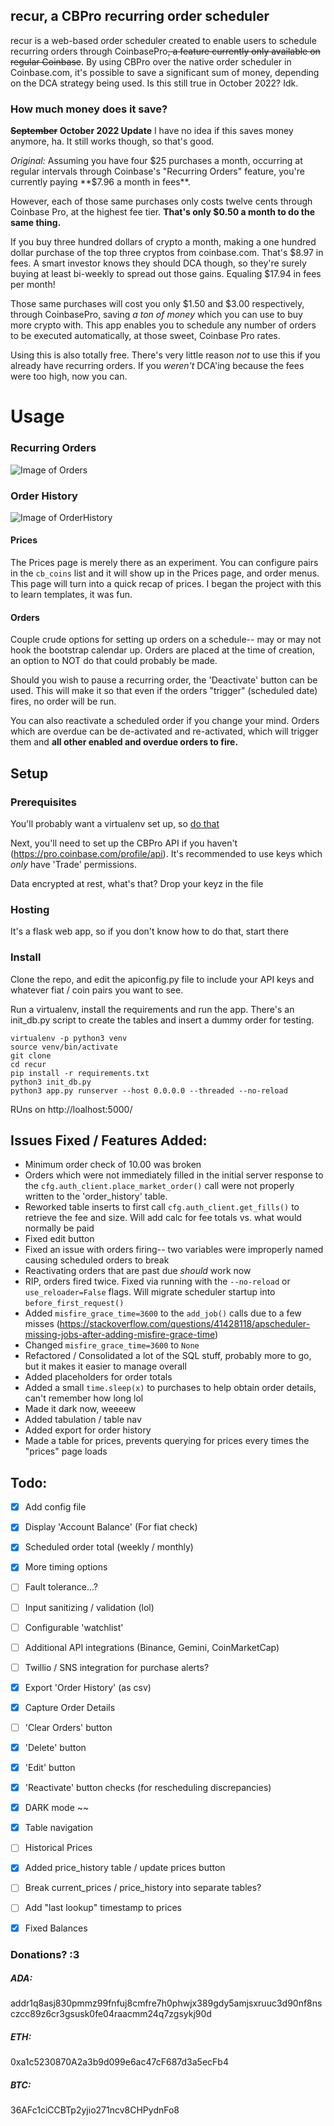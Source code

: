 ## recur, a CBPro recurring order scheduler

recur is a web-based order scheduler created to enable users to schedule recurring orders through CoinbasePro~~, a feature currently only available on regular Coinbase~~. By using CBPro over the native order scheduler in Coinbase.com, it's possible to save a significant sum of money, depending on the DCA strategy being used. Is this still true in October 2022? Idk.

### How much money does it save?

**~~September~~ October 2022 Update** 
I have no idea if this saves money anymore, ha. It still works though, so that's good.

*Original:*
Assuming you have four $25 purchases a month, occurring at regular intervals through Coinbase's "Recurring Orders" feature, you're currently paying **$7.96 a month in fees**.

However, each of those same purchases only costs twelve cents through Coinbase Pro, at the highest fee tier. **That's only $0.50 a month to do the same thing.**

If you buy three hundred dollars of crypto a month, making a one hundred dollar purchase of the top three cryptos from coinbase.com. That's $8.97 in fees. A smart investor knows they should DCA though, so they're surely buying at least bi-weekly to spread out those gains. Equaling $17.94 in fees per month!

Those same purchases will cost you only $1.50 and $3.00 respectively, through CoinbasePro, saving *a ton of money* which you can use to buy more crypto with. This app enables you to schedule any number of orders to be executed automatically, at those sweet, Coinbase Pro rates.

Using this is also totally free. There's very little reason *not* to use this if you already have recurring orders. If you *weren't* DCA'ing because the fees were too high, now you can.

# Usage

### Recurring Orders
![Image of Orders](https://i.imgur.com/2h5UdHs.jpeg)

### Order History
![Image of OrderHistory](https://i.imgur.com/vdBMDLQ.jpg)

#### Prices

The Prices page is merely there as an experiment. You can configure pairs in the `cb_coins` list and it will show up in the Prices page, and order menus. This page will turn into a quick recap of prices. I began the project with this to learn templates, it was fun.

#### Orders

Couple crude options for setting up orders on a schedule-- may or may not hook the bootstrap calendar up. Orders are placed at the time of creation, an option to NOT do that could probably be made.

Should you wish to pause a recurring order, the 'Deactivate' button can be used. This will make it so that even if the orders "trigger" (scheduled date) fires, no order will be run. 

You can also reactivate a scheduled order if you change your mind. Orders which are overdue can be de-activated and re-activated, which will trigger them and **all other enabled and overdue orders to fire.**


## Setup

### Prerequisites

You'll probably want a virtualenv set up, so [do that](https://pythonbasics.org/virtualenv/)

Next, you'll need to set up the CBPro API if you haven't (https://pro.coinbase.com/profile/api). It's recommended to use keys which *only* have 'Trade' permissions.

Data encrypted at rest, what's that? Drop your keyz in the file

### Hosting

It's a flask web app, so if you don't know how to do that, start there

### Install

Clone the repo, and edit the apiconfig.py file to include your API keys and whatever fiat / coin pairs you want to see.

Run a virtualenv, install the requirements and run the app. There's an init_db.py script to create the tables and insert a dummy order for testing.

```
virtualenv -p python3 venv
source venv/bin/activate
git clone
cd recur
pip install -r requirements.txt
python3 init_db.py
python3 app.py runserver --host 0.0.0.0 --threaded --no-reload
```

RUns on http://loalhost:5000/

## Issues Fixed / Features Added:

- Minimum order check of 10.00 was broken
- Orders which were not immediately filled in the initial server response to the `cfg.auth_client.place_market_order()` call were not properly written to the 'order_history' table.
- Reworked table inserts to first call `cfg.auth_client.get_fills()` to retrieve the fee and size. Will add calc for fee totals vs. what would normally be paid
- Fixed edit button
- Fixed an issue with orders firing-- two variables were improperly named causing scheduled orders to break
- Reactivating orders that are past due *should* work now
- RIP, orders fired twice. Fixed via running with the `--no-reload` or `use_reloader=False` flags. Will migrate scheduler startup into `before_first_request()`
- Added `misfire_grace_time=3600` to the `add_job()` calls due to a few misses (https://stackoverflow.com/questions/41428118/apscheduler-missing-jobs-after-adding-misfire-grace-time)
- Changed `misfire_grace_time=3600` to `None`
- Refactored / Consolidated a lot of the SQL stuff, probably more to go, but it makes it easier to manage overall
- Added placeholders for order totals
- Added a small `time.sleep(x)` to purchases to help obtain order details, can't remember how long lol
- Made it dark now, weeeew
- Added tabulation / table nav
- Added export for order history
- Made a table for prices, prevents querying for prices every times the "prices" page loads


## Todo:

- [x] Add config file
- [x] Display 'Account Balance' (For fiat check)
- [x] Scheduled order total (weekly / monthly)
- [x] More timing options
- [ ] Fault tolerance...?
- [ ] Input sanitizing / validation (lol)
- [ ] Configurable 'watchlist'
- [ ] Additional API integrations (Binance, Gemini, CoinMarketCap)
- [ ] Twillio / SNS integration for purchase alerts?
- [x] Export 'Order History' (as csv)
- [x] Capture Order Details
- [ ] 'Clear Orders' button
- [x] 'Delete' button
- [x] 'Edit' button
- [x] 'Reactivate' button checks (for rescheduling discrepancies)
- [x] DARK mode ~~
- [x] Table navigation
- [ ] Historical Prices
- [x] Added price_history table / update prices button
- [ ] Break current_prices / price_history into separate tables?
- [ ] Add "last lookup" timestamp to prices
- [x] Fixed Balances


### Donations?  :3 

##### ADA:
addr1q8asj830pmmz99fnfuj8cmfre7h0phwjx389gdy5amjsxruuc3d90nf8nsczcc89z6cr3gsusk0fe04raacmm24q7zgsykj90d
##### ETH:
0xa1c5230870A2a3b9d099e6ac47cF687d3a5ecFb4
##### BTC:
36AFc1ciCCBTp2yjio271ncv8CHPydnFo8
